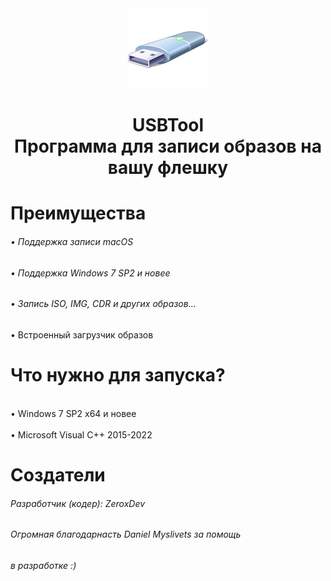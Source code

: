 <div align="center">
<img src="icon.png" height="128" width="128" >
<h1> USBTool
  <br>Программа для записи образов на вашу флешку</br>
</h1>

<div align="left">


<h1 align="left">Преимущества</h1>
<div align="left">
<h6>• Поддержка записи macOS</h6>
<h6>• Поддержка Windows 7 SP2 и новее</h6>
<h6>• Запись ISO, IMG, CDR и других образов...</h6>
<jh6>• Встроенный загрузчик образов</h6>

<h1 align="left">Что нужно для запуска?</h1>

<br>• Windows 7 SP2 x64 и новее</br>
<br>• Microsoft Visual C++ 2015-2022</br>


<h1 align="left">Создатели</h1>

<h6>Разработчик (кодер): ZeroxDev</h6>
<h6>Огромная благодарнасть Daniel Myslivets за помощь </h6>
<h6>в разработке :)</h6>
